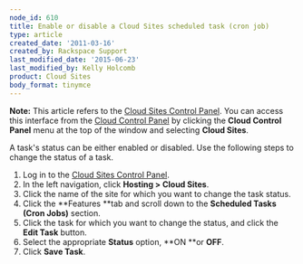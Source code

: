 ```yaml
---
node_id: 610
title: Enable or disable a Cloud Sites scheduled task (cron job)
type: article
created_date: '2011-03-16'
created_by: Rackspace Support
last_modified_date: '2015-06-23'
last_modified_by: Kelly Holcomb
product: Cloud Sites
body_format: tinymce
---
```


**Note:** This article refers to the [Cloud Sites Control
Panel](https://manage.rackspacecloud.com/). You can access this
interface from the [Cloud Control Panel](https://mycloud.rackspace.com/)
by clicking the **Cloud Control Panel** menu at the top of the window
and selecting **Cloud Sites**.

A task's status can be <span>either </span>enabled or disabled. Use the
following steps to change the status of a task.

1.  Log in to the [Cloud Sites Control
    Panel](http://manage.rackspacecloud.com "http://manage.rackspacecloud.com").
2.  In the left navigation, click **Hosting &gt; Cloud Sites**.
3.  Click the name of the site for which you want to change the
    task status.
4.  Click the **Features **tab and scroll down to the **Scheduled Tasks
    (Cron Jobs)** section.
5.  Click the task for which you want to change the status, and click
    the **Edit Task** button.
6.  Select the appropriate **Status** option, **ON **or **OFF**.
7.  Click **Save Task**.


